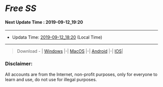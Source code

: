 
# *Free SS*

#### Next Update Time : 2019-09-12_19:20

---
* Updata Time: [2019-09-12_18:20](https://github.com/Geek-007/free-SS/blob/master/2019-09-12_18:20_FreeSS.txt) (Local Time)
---

> Download - | [Windows](https://github.com/shadowsocks/shadowsocks-windows/releases) |-| [MacOS](https://github.com/shadowsocks/shadowsocks-iOS/releases) |-| [Android](https://github.com/shadowsocks/shadowsocks-android/releases) |-| [IOS](https://itunes.apple.com/us/)|

### Disclaimer:
All accounts are from the Internet, non-profit purposes, only for everyone to learn and use, do not use for illegal purposes.
<br>
